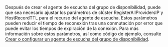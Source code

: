 Después de crear el agente de escucha del grupo de disponibilidad, puede que sea necesario ajustar los parámetros de clúster RegisterAllProvidersIP y HostRecordTTL para el recurso del agente de escucha. Estos parámetros pueden reducir el tiempo de reconexión tras una conmutación por error que puede evitar los tiempos de expiración de la conexión. Para más información sobre estos parámetros, así como código de ejemplo, consulte [Crear o configurar un agente de escucha del grupo de disponibilidad](https://msdn.microsoft.com/library/hh213080.aspx#MultiSubnetFailover).

